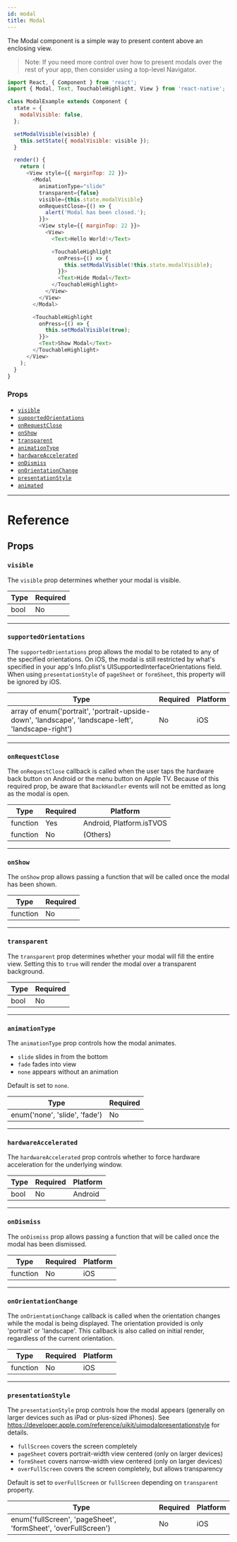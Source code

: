 ```yaml
---
id: modal
title: Modal
---
```


The Modal component is a simple way to present content above an enclosing view.

> Note: If you need more control over how to present modals over the rest of your app, then consider using a top-level Navigator.

```javascript
import React, { Component } from 'react';
import { Modal, Text, TouchableHighlight, View } from 'react-native';

class ModalExample extends Component {
  state = {
    modalVisible: false,
  };

  setModalVisible(visible) {
    this.setState({ modalVisible: visible });
  }

  render() {
    return (
      <View style={{ marginTop: 22 }}>
        <Modal
          animationType="slide"
          transparent={false}
          visible={this.state.modalVisible}
          onRequestClose={() => {
            alert('Modal has been closed.');
          }}>
          <View style={{ marginTop: 22 }}>
            <View>
              <Text>Hello World!</Text>

              <TouchableHighlight
                onPress={() => {
                  this.setModalVisible(!this.state.modalVisible);
                }}>
                <Text>Hide Modal</Text>
              </TouchableHighlight>
            </View>
          </View>
        </Modal>

        <TouchableHighlight
          onPress={() => {
            this.setModalVisible(true);
          }}>
          <Text>Show Modal</Text>
        </TouchableHighlight>
      </View>
    );
  }
}
```

### Props

- [`visible`](../modal/#visible)
- [`supportedOrientations`](../modal/#supportedorientations)
- [`onRequestClose`](../modal/#onrequestclose)
- [`onShow`](../modal/#onshow)
- [`transparent`](../modal/#transparent)
- [`animationType`](../modal/#animationtype)
- [`hardwareAccelerated`](../modal/#hardwareaccelerated)
- [`onDismiss`](../modal/#ondismiss)
- [`onOrientationChange`](../modal/#onorientationchange)
- [`presentationStyle`](../modal/#presentationstyle)
- [`animated`](../modal/#animated)

---

# Reference

## Props

### `visible`

The `visible` prop determines whether your modal is visible.

| Type | Required |
| ---- | -------- |
| bool | No       |

---

### `supportedOrientations`

The `supportedOrientations` prop allows the modal to be rotated to any of the specified orientations. On iOS, the modal is still restricted by what's specified in your app's Info.plist's UISupportedInterfaceOrientations field. When using `presentationStyle` of `pageSheet` or `formSheet`, this property will be ignored by iOS.

| Type                                                                                                | Required | Platform |
| --------------------------------------------------------------------------------------------------- | -------- | -------- |
| array of enum('portrait', 'portrait-upside-down', 'landscape', 'landscape-left', 'landscape-right') | No       | iOS      |

---

### `onRequestClose`

The `onRequestClose` callback is called when the user taps the hardware back button on Android or the menu button on Apple TV. Because of this required prop, be aware that `BackHandler` events will not be emitted as long as the modal is open.

| Type     | Required | Platform                 |
| -------- | -------- | ------------------------ |
| function | Yes      | Android, Platform.isTVOS |
| function | No       | (Others)                 |

---

### `onShow`

The `onShow` prop allows passing a function that will be called once the modal has been shown.

| Type     | Required |
| -------- | -------- |
| function | No       |

---

### `transparent`

The `transparent` prop determines whether your modal will fill the entire view. Setting this to `true` will render the modal over a transparent background.

| Type | Required |
| ---- | -------- |
| bool | No       |

---

### `animationType`

The `animationType` prop controls how the modal animates.

- `slide` slides in from the bottom
- `fade` fades into view
- `none` appears without an animation

Default is set to `none`.

| Type                          | Required |
| ----------------------------- | -------- |
| enum('none', 'slide', 'fade') | No       |

---

### `hardwareAccelerated`

The `hardwareAccelerated` prop controls whether to force hardware acceleration for the underlying window.

| Type | Required | Platform |
| ---- | -------- | -------- |
| bool | No       | Android  |

---

### `onDismiss`

The `onDismiss` prop allows passing a function that will be called once the modal has been dismissed.

| Type     | Required | Platform |
| -------- | -------- | -------- |
| function | No       | iOS      |

---

### `onOrientationChange`

The `onOrientationChange` callback is called when the orientation changes while the modal is being displayed. The orientation provided is only 'portrait' or 'landscape'. This callback is also called on initial render, regardless of the current orientation.

| Type     | Required | Platform |
| -------- | -------- | -------- |
| function | No       | iOS      |

---

### `presentationStyle`

The `presentationStyle` prop controls how the modal appears (generally on larger devices such as iPad or plus-sized iPhones). See https://developer.apple.com/reference/uikit/uimodalpresentationstyle for details.

- `fullScreen` covers the screen completely
- `pageSheet` covers portrait-width view centered (only on larger devices)
- `formSheet` covers narrow-width view centered (only on larger devices)
- `overFullScreen` covers the screen completely, but allows transparency

Default is set to `overFullScreen` or `fullScreen` depending on `transparent` property.

| Type                                                           | Required | Platform |
| -------------------------------------------------------------- | -------- | -------- |
| enum('fullScreen', 'pageSheet', 'formSheet', 'overFullScreen') | No       | iOS      |
